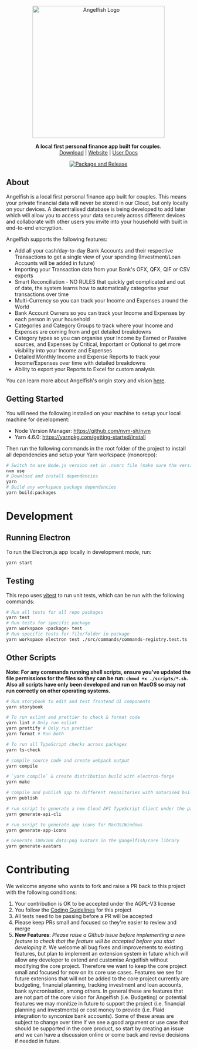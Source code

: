 <p align="center">
  <img src="https://user-images.githubusercontent.com/25379378/91234528-4903ac00-e6e8-11ea-967c-0815ca09cc36.png" alt="Angelfish Logo" width="360" />
</p>

<div align="center">

**A local first personal finance app built for couples.**<br/>
[Download](https://angelfish.app) | [Website](https://angelfish.app) | [User Docs](https://angelfish.app/docs)

[![Package and Release](https://github.com/angelfishapp/angelfish/actions/workflows/build.yml/badge.svg)](https://github.com/angelfishapp/angelfish/actions/workflows/build.yml)

</div>

## About

Angelfish is a local first personal finance app built for couples. This means your private financial data will never be stored in our Cloud, but only locally on your devices. A decentralised
database is being developed to add later which will allow you to access your data securely across different devices and collaborate with other users you invite into your household with built in
end-to-end encryption.

Angelfish supports the following features:

- Add all your cash/day-to-day Bank Accounts and their respective Transactions to get a single view of your spending (Investment/Loan Accounts will be added in future)
- Importing your Transaction data from your Bank's OFX, QFX, QIF or CSV exports
- Smart Reconciliation - NO RULES that quickly get complicated and out of date, the system learns how to automatically categorise your transactions over time
- Multi-Currency so you can track your Income and Expenses around the World
- Bank Account Owners so you can track your Income and Expenses by each person in your household
- Categories and Category Groups to track where your Income and Expenses are coming from and get detailed breakdowns
- Category types so you can organise your Income by Earned or Passive sources, and Expenses by Critical, Important or Optional to get more visibility into your Income and Expenses
- Detailed Monthly Income and Expense Reports to track your Income/Expenses over time with detailed breakdowns
- Ability to export your Reports to Excel for custom analysis

You can learn more about Angelfish's origin story and vision [here](https://angelfish.app/articles/origin-story).

## Getting Started

You will need the following installed on your machine to setup your local machine for development:

- Node Version Manager: https://github.com/nvm-sh/nvm
- Yarn 4.6.0: https://yarnpkg.com/getting-started/install

Then run the following commands in the root folder of the project to install all dependencies and setup your Yarn workspace (monorepo):

```bash
# Switch to use Node.js version set in .nvmrc file (make sure the version is intalled)
nvm use
# Download and install dependencies
yarn
# Build any workspace package dependencies
yarn build:packages
```

# Development

## Running Electron

To run the Electron.js app locally in development mode, run:

```bash
yarn start
```

## Testing

This repo uses [vitest](https://vitest.dev/) to run unit tests, which can be run with the following commands:

```bash
# Run all tests for all repo packages
yarn test
# Run tests for specific package
yarn workspace <package> test
# Run specific tests for file/folder in package
yarn workspace electron test ./src/commands/commands-registry.test.ts -t "should register and execute a command in WORKER"
```

## Other Scripts

**Note: For any commands running shell scripts, ensure you've updated the file permissions for the files so they can be run:
`chmod +x ./scripts/*.sh`. Also all scripts have only been developed and run on MacOS so may not run correctly on other operating systems.**

```bash
# Run storybook to edit and test frontend UI components
yarn storybook

# To run eslint and prettier to check & format code
yarn lint # Only run eslint
yarn prettify # Only run prettier
yarn format # Run both

# To run all TypeScript checks across packages
yarn ts-check

# compile source code and create webpack output
yarn compile

# `yarn compile` & create distribution build with electron-forge
yarn make

# compile and publish app to different repositories with notorised builds
yarn publish

# run script to generate a new Cloud API TypeScript Client under the packages/cloudapiclient/src directory from the OpenAPI Spec
yarn generate-api-cli

# run script to generate app icons for MacOS/Windows
yarn generate-app-icons

# Generate 100x100 data:png avatars in the @angelfish/core library
yarn generate-avatars
```

# Contributing

We welcome anyone who wants to fork and raise a PR back to this project with the following conditions:

1. Your contribution is OK to be accepted under the AGPL-V3 license
1. You follow the [Coding Guidelines](https://github.com/angelfishapp/angelfish/wiki/Code-Design-Guidelines) for this project
1. All tests need to be passing before a PR will be accepted
1. Please keep PRs small and focused so they're easier to review and merge
1. **New Features**: _Please raise a Github issue before implementing a new feature to check that the feature will be accepted before you start developing it._ We welcome all bug fixes and improvements to existing features, but plan to implement an extension system in future which will allow any developer to extend and customise Angelfish without modifying the core project. Therefore we want to keep the core project small and focused for now on its core use cases. Features we see for future extensions that will not be added to the core project currently are budgeting, financial planning, tracking investment and loan accounts, bank syncronisation, among others. In general these are features that are not part of the core vision for Angelfish (i.e. Budgeting) or potential features we may monitize in future to support the project (i.e. financial planning and investments) or cost money to provide (i.e. Plaid integration to synconize bank accounts). Some of these areas are subject to change over time if we see a good argument or use case that should be supported in the core product, so start by creating an issue and we can have a discussion online or come back and revise decisions if needed in future.
